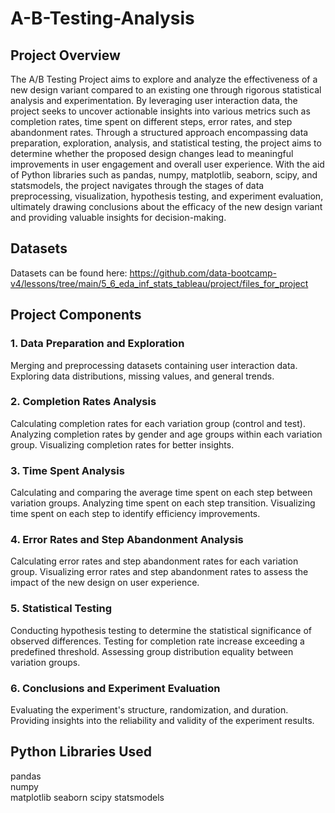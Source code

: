 # A-B-Testing-Analysis

## Project Overview
The A/B Testing Project aims to explore and analyze the effectiveness of a new design variant compared to an existing one through rigorous statistical analysis and experimentation. By leveraging user interaction data, the project seeks to uncover actionable insights into various metrics such as completion rates, time spent on different steps, error rates, and step abandonment rates. Through a structured approach encompassing data preparation, exploration, analysis, and statistical testing, the project aims to determine whether the proposed design changes lead to meaningful improvements in user engagement and overall user experience. With the aid of Python libraries such as pandas, numpy, matplotlib, seaborn, scipy, and statsmodels, the project navigates through the stages of data preprocessing, visualization, hypothesis testing, and experiment evaluation, ultimately drawing conclusions about the efficacy of the new design variant and providing valuable insights for decision-making.

## Datasets
Datasets can be found here: https://github.com/data-bootcamp-v4/lessons/tree/main/5_6_eda_inf_stats_tableau/project/files_for_project

## Project Components
### 1. Data Preparation and Exploration
Merging and preprocessing datasets containing user interaction data.
Exploring data distributions, missing values, and general trends.

### 2. Completion Rates Analysis
Calculating completion rates for each variation group (control and test).
Analyzing completion rates by gender and age groups within each variation group.
Visualizing completion rates for better insights.

### 3. Time Spent Analysis
Calculating and comparing the average time spent on each step between variation groups.
Analyzing time spent on each step transition.
Visualizing time spent on each step to identify efficiency improvements.

### 4. Error Rates and Step Abandonment Analysis
Calculating error rates and step abandonment rates for each variation group.
Visualizing error rates and step abandonment rates to assess the impact of the new design on user experience.

### 5. Statistical Testing
Conducting hypothesis testing to determine the statistical significance of observed differences.
Testing for completion rate increase exceeding a predefined threshold.
Assessing group distribution equality between variation groups.

### 6. Conclusions and Experiment Evaluation
Evaluating the experiment's structure, randomization, and duration.
Providing insights into the reliability and validity of the experiment results.

## Python Libraries Used
pandas                                                                                                                                                                                     
numpy                                                                                                                                                                                      
matplotlib
seaborn
scipy
statsmodels

